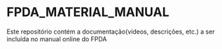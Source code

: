 # FPDA_MATERIAL_MANUAL
Este repositório contém a documentação(vídeos, descrições, etc.) a ser incluída no manual online do FPDA
